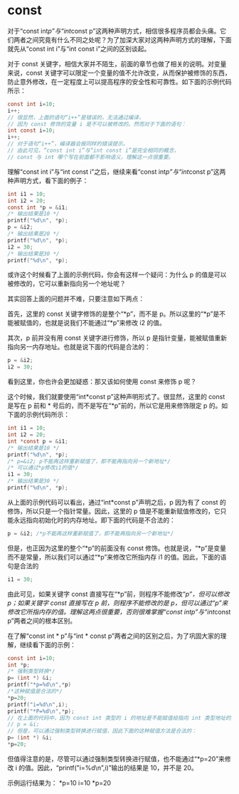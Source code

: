 # const

对于“const int*p”与“int*const p”这两种声明方式，相信很多程序员都会头痛。它们两者之间究竟有什么不同之处呢？为了加深大家对这两种声明方式的理解，下面就先从“const int i”与“int const i”之间的区别谈起。

对于 const 关键字，相信大家并不陌生，前面的章节也做了相关的说明。对变量来说，const 关键字可以限定一个变量的值不允许改变，从而保护被修饰的东西，防止意外修改，在一定程度上可以提高程序的安全性和可靠性。如下面的示例代码所示：

~~~ c
const int i=10;
i++;
// 很显然，上面的语句“i++”是错误的，无法通过编译，
// 因为 const 修饰的变量 i 是不可以被修改的。然而对于下面的语句：
int const i=10;
i++;
// 对于语句“i++”，编译器会报同样的错误提示。
// 由此可见，“const int i”与“int const i”是完全相同的概念，
// const 与 int 哪个写在前面都不影响语义，理解这一点很重要。
~~~


理解“const int i”与“int const i”之后，继续来看“const int*p”与“int*const p”这两种声明方式，看下面的例子：

~~~ c
int i1 = 10;
int i2 = 20;
const int *p = &i1;
/* 输出结果是10 */
printf("%d\n", *p);
p = &i2;
/* 输出结果是20 */
printf("%d\n", *p);
i2 = 30;
/* 输出结果是30 */
printf("%d\n", *p);
~~~

或许这个时候看了上面的示例代码，你会有这样一个疑问：为什么 p 的值是可以被修改的，它可以重新指向另一个地址呢？

其实回答上面的问题并不难，只要注意如下两点：

首先，这里的 const 关键字修饰的是整个“*p”，而不是 p。所以这里的“*p”是不能被赋值的，也就是说我们不能通过“*p”来修改 i2 的值。

其次，p 前并没有用 const 关键字进行修饰，所以 p 是指针变量，能被赋值重新指向另一内存地址。也就是说下面的代码是合法的：

~~~ c
p = &i2;
i2 = 30;
~~~

看到这里，你也许会更加疑惑：那又该如何使用 const 来修饰 p 呢？

这个时候，我们就要使用“int*const p”这种声明形式了。很显然，这里的 const 是写在 p 前和 * 号后的，而不是写在“*p”前的，所以它是用来修饰限定 p 的。如下面的示例代码所示：

~~~ c
int i1 = 10;
int i2 = 20;
int *const p = &i1;
/* 输出结果是10 */
printf("%d\n", *p);
/* p=&i2; p不能再这样重新赋值了，即不能再指向另一个新地址*/
/* 可以通过*p修改i1的值*/
i1 = 30;
/* 输出结果是30 */
printf("%d\n", *p);
~~~

从上面的示例代码可以看出，通过“int*const p”声明之后，p 因为有了 const 的修饰，所以只是一个指针常量。因此，这里的 p 值是不能重新赋值修改的，它只能永远指向初始化时的内存地址。即下面的代码是不合法的：

~~~ c
p = &i2; /*p不能再这样重新赋值了，即不能再指向另一个新地址*/
~~~

但是，也正因为这里的整个“*p”的前面没有 const 修饰。也就是说，“*p”是变量而不是常量，所以我们可以通过“*p”来修改它所指内存 i1 的值。因此，下面的语句是合法的

~~~ c
i1 = 30;
~~~

由此可见，如果关键字 const 直接写在“*p”前，则程序不能修改“*p”，但可以修改 p；如果关键字 const 直接写在 p 前，则程序不能修改的是 p，但可以通过“*p”来修改它所指内存的值。理解这两点很重要，否则很难掌握“const int*p”与“int*const p”两者之间的根本区别。

在了解“const int * p”与“int * const p”两者之间的区别之后，为了巩固大家的理解，继续看下面的示例：

~~~ c
const int i=10;
int *p;
/* 强制类型转换*/
p= (int *) &i;
printf("*p=%d\n",*p)
/*这种赋值是合法的*/
*p=20;
printf("i=%d\n",i);
printf("*P=%d\n",*p);
// 在上面的代码中，因为 const int 类型的 i 的地址是不能赋值给指向 int 类型地址的指针 p 的（否则 p 岂不是能修改i的值）。因此下面的语句是不合法的：
// p = &i;
// 但是，可以通过强制类型转换进行赋值，因此下面的这种赋值方法是合法的：
p= (int *) &i;
*p=20;
~~~

但值得注意的是，尽管可以通过强制类型转换进行赋值，也不能通过“*p=20”来修改 i 的值。因此，“printf("i=%d\n”,i)”输出的结果是 10，并不是 20。

示例运行结果为：
*p=10
i=10
*p=20